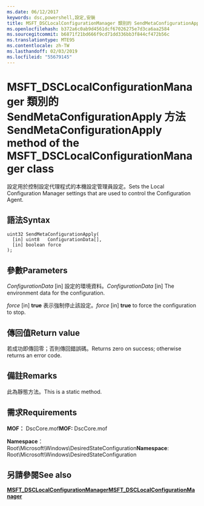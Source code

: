 ```yaml
---
ms.date: 06/12/2017
keywords: dsc,powershell,設定,安裝
title: MSFT_DSCLocalConfigurationManager 類別的 SendMetaConfigurationApply 方法
ms.openlocfilehash: b372a6c0ab9d4561dcf67026275e7d3ca6aa2584
ms.sourcegitcommit: b6871f21bd666f9cd71dd336bb3f844cf472b56c
ms.translationtype: MTE95
ms.contentlocale: zh-TW
ms.lasthandoff: 02/03/2019
ms.locfileid: "55679145"
---
```

# <a name="sendmetaconfigurationapply-method-of-the-msftdsclocalconfigurationmanager-class"></a><span data-ttu-id="7e0c2-103">MSFT_DSCLocalConfigurationManager 類別的 SendMetaConfigurationApply 方法</span><span class="sxs-lookup"><span data-stu-id="7e0c2-103">SendMetaConfigurationApply method of the MSFT_DSCLocalConfigurationManager class</span></span>

<span data-ttu-id="7e0c2-104">設定用於控制設定代理程式的本機設定管理員設定。</span><span class="sxs-lookup"><span data-stu-id="7e0c2-104">Sets the Local Configuration Manager settings that are used to control the Configuration Agent.</span></span>

## <a name="syntax"></a><span data-ttu-id="7e0c2-105">語法</span><span class="sxs-lookup"><span data-stu-id="7e0c2-105">Syntax</span></span>

```mof
uint32 SendMetaConfigurationApply(
  [in] uint8   ConfigurationData[],
  [in] boolean force
);
```

## <a name="parameters"></a><span data-ttu-id="7e0c2-106">參數</span><span class="sxs-lookup"><span data-stu-id="7e0c2-106">Parameters</span></span>

<span data-ttu-id="7e0c2-107">*ConfigurationData* \[in\] 設定的環境資料。</span><span class="sxs-lookup"><span data-stu-id="7e0c2-107">*ConfigurationData* \[in\] The environment data for the configuration.</span></span>

<span data-ttu-id="7e0c2-108">*force* \[in\] **true** 表示強制停止該設定。</span><span class="sxs-lookup"><span data-stu-id="7e0c2-108">*force* \[in\] **true** to force the configuration to stop.</span></span>

## <a name="return-value"></a><span data-ttu-id="7e0c2-109">傳回值</span><span class="sxs-lookup"><span data-stu-id="7e0c2-109">Return value</span></span>

<span data-ttu-id="7e0c2-110">若成功即傳回零；否則傳回錯誤碼。</span><span class="sxs-lookup"><span data-stu-id="7e0c2-110">Returns zero on success; otherwise returns an error code.</span></span>

## <a name="remarks"></a><span data-ttu-id="7e0c2-111">備註</span><span class="sxs-lookup"><span data-stu-id="7e0c2-111">Remarks</span></span>

<span data-ttu-id="7e0c2-112">此為靜態方法。</span><span class="sxs-lookup"><span data-stu-id="7e0c2-112">This is a static method.</span></span>

## <a name="requirements"></a><span data-ttu-id="7e0c2-113">需求</span><span class="sxs-lookup"><span data-stu-id="7e0c2-113">Requirements</span></span>

<span data-ttu-id="7e0c2-114">**MOF：** DscCore.mof</span><span class="sxs-lookup"><span data-stu-id="7e0c2-114">**MOF:** DscCore.mof</span></span>

<span data-ttu-id="7e0c2-115">**Namespace**：Root\Microsoft\Windows\DesiredStateConfiguration</span><span class="sxs-lookup"><span data-stu-id="7e0c2-115">**Namespace**: Root\Microsoft\Windows\DesiredStateConfiguration</span></span>

## <a name="see-also"></a><span data-ttu-id="7e0c2-116">另請參閱</span><span class="sxs-lookup"><span data-stu-id="7e0c2-116">See also</span></span>

[<span data-ttu-id="7e0c2-117">**MSFT_DSCLocalConfigurationManager**</span><span class="sxs-lookup"><span data-stu-id="7e0c2-117">**MSFT_DSCLocalConfigurationManager**</span></span>](msft-dsclocalconfigurationmanager.md)
